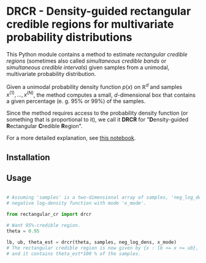 DRCR - Density-guided rectangular credible regions for multivariate probability distributions
===

This Python module contains a method to estimate 
*rectangular credible regions* (sometimes also called
*simultaneous credible bands* or *simultaneous credible intervals*) given samples from 
a unimodal, multivariate probability distribution.

Given a unimodal probability density function $p(x)$ on $\mathbb{R}^d$ and
samples $x^{(1)}, \ldots, x^{(N)}$, the method computes a small, $d$-dimensional
box that contains a given percentage (e. g. 95% or 99%) of the samples.

Since the method requires access to the probability density function (or something that is
proportional to it), we call it **DRCR** for 
"**D**ensity-guided **R**ectangular **C**redible **R**egion".

For a more detailed explanation, see [this notebook]().


Installation
---


Usage
---

```python

# Assuming 'samples' is a two-dimensional array of samples, 'neg_log_dens' is a callable
# negative log-density function with mode 'x_mode'.

from rectangular_cr import drcr

# Want 95%-credible region.
theta = 0.95

lb, ub, theta_est = drcr(theta, samples, neg_log_dens, x_mode)
# The rectangular credible region is now given by {x : lb <= x <= ub},
# and it contains theta_est*100 % of the samples.
```


